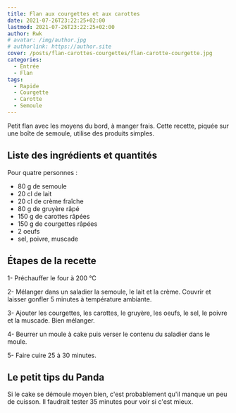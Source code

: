 ```yaml
---
title: Flan aux courgettes et aux carottes
date: 2021-07-26T23:22:25+02:00
lastmod: 2021-07-26T23:22:25+02:00
author: Rwk
# avatar: /img/author.jpg
# authorlink: https://author.site
cover: /posts/flan-carottes-courgettes/flan-carotte-courgette.jpg
categories:
  - Entrée
  - Flan
tags:
  - Rapide
  - Courgette
  - Carotte
  - Semoule
---
```


Petit flan avec les moyens du bord, à manger frais.
Cette recette, piquée sur une boîte de semoule, utilise des produits simples.

<!--more-->

## Liste des ingrédients et quantités

Pour quatre personnes :
- 80 g de semoule
- 20 cl de lait
- 20 cl de crème fraîche
- 80 g de gruyère râpé
- 150 g de carottes râpées
- 150 g de courgettes râpées
- 2 oeufs
- sel, poivre, muscade

## Étapes de la recette

1- Préchauffer le four à 200 °C

2- Mélanger dans un saladier la semoule, le lait et la crème. Couvrir et laisser gonfler 5 minutes à température ambiante.

3- Ajouter les courgettes, les carottes, le gruyère, les oeufs, le sel, le poivre et la muscade. Bien mélanger.

4- Beurrer un moule à cake puis verser le contenu du saladier dans le moule.

5- Faire cuire 25 à 30 minutes.

## Le petit tips du Panda

Si le cake se démoule moyen bien, c'est probablement qu'il manque un peu de cuisson. Il faudrait tester 35 minutes pour voir si c'est mieux.
